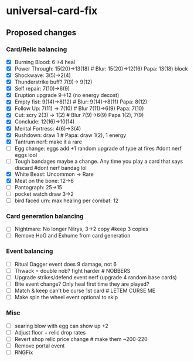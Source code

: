 # universal-card-fix

## Proposed changes

### Card/Relic balancing

- [x] Burning Blood: 6->4 heal
- [x] Power Through: 15(20)->13(18) # Blur: 15(20)->12(16) Papa: 13(18) block
- [x] Shockwave: 3(5)->2(4)
- [x] Thunderstrike buff? 7(9)-> 9(12)
- [x] Self repair: 7(10)->6(9)
- [x] Eruption upgrade 9->12 (no energy decost)
- [x] Empty fist: 9(14)->8(12) # Blur: 9(14)->8(11) Papa: 8(12)
- [x] Follow Up: 7(11) -> 7(10) # Blur 7(11)->6(9) Papa: 7(10)
- [x] Cut: scry 2(3) -> 1(2) # Blur 7(9)->6(9) Papa	1(2), 7(9)
- [x] Conclude: 12(16)->10(14)
- [x] Mental Fortress: 4(6)->3(4)
- [x] Rushdown: draw 1	# Papa: draw 1(2), 1 energy
- [x] Tantrum nerf: make it a rare
- [ ] Egg change: eggs add +1 random upgrade of type at fires		#dont nerf eggs lool
- [ ] Tough bandages maybe a change. Any time you play a card that says discard		#dont nerf bandag lol
- [x] White Beast: Uncommon -> Rare
- [x] Meat on the bone: 12->6
- [ ] Pantograph: 25->15
- [ ] pocket watch draw 3->2
- [ ] bird faced urn: max healing per combat: 12

### Card generation balancing

- [ ] Nightmare: No longer Nilrys, 3->2 copy 			#keep 3 copies
- [ ] Remove HoG and Exhume from card generation

### Event balancing

- [ ] Ritual Dagger event does 9 damage, not 6
- [ ] Thwack = double nob? fight harder				# NOBBERS
- [ ] Upgrade strikes/defend event nerf (upgrade 4 random base cards)
- [ ] Bite event change? Only heal first time they are played?
- [ ] Match & keep can't be curse 1st card			# LETEM CURSE ME
- [ ] Make spin the wheel event optional to skip

### Misc

- [ ] searing blow with egg can show up +2
- [ ] Adjust floor + relic drop rates
- [ ] Revert shop relic price change					# make them ~200-220
- [ ] Remove portal event
- [ ] RNGFix
